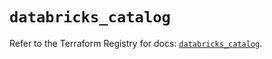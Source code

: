 # `databricks_catalog`

Refer to the Terraform Registry for docs: [`databricks_catalog`](https://registry.terraform.io/providers/databricks/databricks/1.81.1/docs/resources/catalog).
